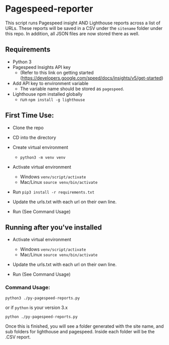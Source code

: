 # Pagespeed-reporter
This script runs Pagespeed insight AND Lighthouse reports across a list of URLs. These reports will be saved in a CSV under the `sitename` folder under this repo. In addition, all JSON files are now stored there as well.



## Requirements
- Python 3
- Pagespeed Insights API key
  - (Refer to this link on getting started (https://developers.google.com/speed/docs/insights/v5/get-started)
- Add API key to environment variable
  - The variable name should be stored as `pagespeed`.
- Lighthouse npm installed globally
  - run `npm install -g lighthouse`

## First Time Use:
- Clone the repo

- CD into the directory

- Create virtual environment
  - `python3 -m venv venv`

- Activate virtual environment
  - Windows `venv/script/activate`
  - Mac/Linux `source venv/bin/activate`

- Run `pip3 install -r requirements.txt`

- Update the urls.txt with each url on their own line.

- Run (See Command Usage)


## Running after you've installed
- Activate virtual environment
  - Windows `venv/script/activate`
  - Mac/Linux `source venv/bin/activate`

- Update the urls.txt with each url on their own line.

- Run (See Command Usage)


### Command Usage:
`python3 ./py-pagespeed-reports.py`

or if `python` is your version 3.x

`python ./py-pagespeed-reports.py`

Once this is finished, you will see a folder generated with the site name, and sub folders for lighthouse and pagespeed. Inside each folder will be the .CSV report. 
